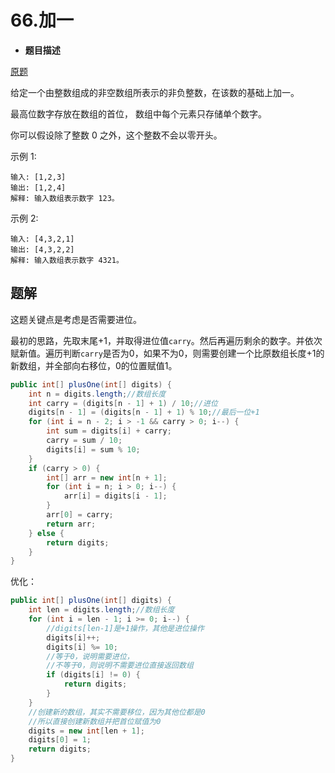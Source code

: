 # 66.加一

* **题目描述**

[原题](https://leetcode-cn.com/problems/plus-one/)

给定一个由整数组成的非空数组所表示的非负整数，在该数的基础上加一。

最高位数字存放在数组的首位， 数组中每个元素只存储单个数字。

你可以假设除了整数 0 之外，这个整数不会以零开头。

示例 1:

```text
输入: [1,2,3]
输出: [1,2,4]
解释: 输入数组表示数字 123。
```

示例 2:

```text
输入: [4,3,2,1]
输出: [4,3,2,2]
解释: 输入数组表示数字 4321。
```

## 题解

这题关键点是考虑是否需要进位。

最初的思路，先取末尾+1，并取得进位值`carry`。然后再遍历剩余的数字。并依次赋新值。遍历判断`carry`是否为0，如果不为0，则需要创建一个比原数组长度+1的新数组，并全部向右移位，0的位置赋值1。

```java
public int[] plusOne(int[] digits) {
    int n = digits.length;//数组长度
    int carry = (digits[n - 1] + 1) / 10;//进位
    digits[n - 1] = (digits[n - 1] + 1) % 10;//最后一位+1
    for (int i = n - 2; i > -1 && carry > 0; i--) {
        int sum = digits[i] + carry;
        carry = sum / 10;
        digits[i] = sum % 10;
    }
    if (carry > 0) {
        int[] arr = new int[n + 1];
        for (int i = n; i > 0; i--) {
            arr[i] = digits[i - 1];
        }
        arr[0] = carry;
        return arr;
    } else {
        return digits;
    }
}
```

优化：

```java
public int[] plusOne(int[] digits) {
    int len = digits.length;//数组长度
    for (int i = len - 1; i >= 0; i--) {
        //digits[len-1]是+1操作，其他是进位操作
        digits[i]++;
        digits[i] %= 10;
        //等于0，说明需要进位，
        //不等于0，则说明不需要进位直接返回数组
        if (digits[i] != 0) {
            return digits;
        }
    }
    //创建新的数组，其实不需要移位，因为其他位都是0
    //所以直接创建新数组并把首位赋值为0
    digits = new int[len + 1];
    digits[0] = 1;
    return digits;
}
```

